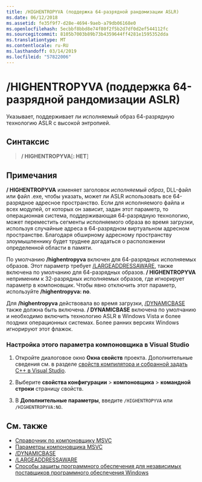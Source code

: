 ```yaml
---
title: /HIGHENTROPYVA (поддержка 64-разрядной рандомизации ASLR)
ms.date: 06/12/2018
ms.assetid: fe35f9f7-d28e-4694-9aeb-a79db06168e0
ms.openlocfilehash: 5ecbbf8bbd8e74f80f2f5b2d7df0d2ef544112fc
ms.sourcegitcommit: 8105b7003b89b73b4359644ff4281e1595352dda
ms.translationtype: MT
ms.contentlocale: ru-RU
ms.lasthandoff: 03/14/2019
ms.locfileid: "57822006"
---
```

# <a name="highentropyva-support-64-bit-aslr"></a>/HIGHENTROPYVA (поддержка 64-разрядной рандомизации ASLR)

Указывает, поддерживает ли исполняемый образ 64-разрядную технологию ASLR с высокой энтропией.

## <a name="syntax"></a>Синтаксис

> **/ HIGHENTROPYVA**[**: НЕТ**]

## <a name="remarks"></a>Примечания

**/ HIGHENTROPYVA** изменяет заголовок *исполняемый образ*, DLL-файл или файл .exe, чтобы указать, может ли ASLR использовать все 64-разрядное адресное пространство. Если для исполняемого файла и всех модулей, от которых он зависит, задан этот параметр, то операционная система, поддерживающая 64-разрядную технологию, может переместить сегменты исполняемого образа во время загрузки, используя случайные адреса в 64-разрядном виртуальном адресном пространстве. Благодаря обширному адресному пространству злоумышленнику будет труднее догадаться о расположении определенной области в памяти.

По умолчанию **/highentropyva** включен для 64-разрядных исполняемых образов. Этот параметр требует [/LARGEADDRESSAWARE](largeaddressaware-handle-large-addresses.md), также включена по умолчанию для 64-разрядных образов. **/ HIGHENTROPYVA** неприменим к 32-разрядных исполняемых образов, где игнорирует параметр в компоновщик. Чтобы явно отключить этот параметр, используйте **/highentropyva: no**.

Для **/highentropyva** действовала во время загрузки, [/DYNAMICBASE](dynamicbase-use-address-space-layout-randomization.md) также должна быть включена. **/ DYNAMICBASE** включена по умолчанию и необходимо включить технологию ASLR в Windows Vista и более поздних операционных системах. Более ранних версиях Windows игнорируют этот флажок.

### <a name="to-set-this-linker-option-in-visual-studio"></a>Настройка этого параметра компоновщика в Visual Studio

1. Откройте диалоговое окно **Окна свойств** проекта. Дополнительные сведения см. в разделе [свойств компилятора и собранной задать C++ в Visual Studio](../working-with-project-properties.md).

1. Выберите **свойства конфигурации** > **компоновщика** > **командной строки** страницу свойств.

1. В **Дополнительные параметры**, введите `/HIGHENTROPYVA` или `/HIGHENTROPYVA:NO`.

## <a name="see-also"></a>См. также

- [Справочник по компоновщику MSVC](linking.md)
- [Параметры компоновщика MSVC](linker-options.md)
- [/DYNAMICBASE](dynamicbase-use-address-space-layout-randomization.md)
- [/LARGEADDRESSAWARE](largeaddressaware-handle-large-addresses.md)
- [Способы защиты программного обеспечения для независимых поставщиков программного обеспечения Windows](https://msdn.microsoft.com/library/bb430720.aspx)

